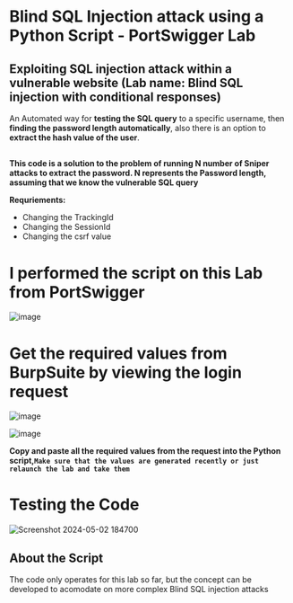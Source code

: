 # Blind SQL Injection attack using a Python Script - PortSwigger Lab
## Exploiting SQL injection attack within a vulnerable website (Lab name: Blind SQL injection with conditional responses)

An Automated way for **testing the SQL query** to a specific username, then **finding the password length automatically**, also there is an option to **extract the hash value of the user**.
## 

**This code is a solution to the problem of running N number of Sniper attacks to extract the password. N represents the Password length, assuming that we know the vulnerable SQL query**

**Requriements:**
- Changing the TrackingId
- Changing the SessionId
- Changing the csrf value



# I performed the script on this Lab from PortSwigger
![image](https://github.com/AwsGhanem/Blind-SQL-Injection-with-Python/assets/123994471/132a48a6-58e5-405c-9eae-8c750b95fecf)

# Get the required values from BurpSuite by viewing the login request

![image](https://github.com/AwsGhanem/Blind-SQL-Injection-with-Python/assets/123994471/74249a0f-3e15-49c3-b46c-1a4a910046aa)

![image](https://github.com/AwsGhanem/Blind-SQL-Injection-with-Python/assets/123994471/8f9be079-ee39-4433-b855-2b2ceb6bd997)

**Copy and paste all the required values from the request into the Python script,`Make sure that the values are generated recently or just relaunch the lab and take them`**

  
# Testing the Code
![Screenshot 2024-05-02 184700](https://github.com/AwsGhanem/Blind-SQL-Injection-with-Python/assets/123994471/e62e8897-dd71-4f41-9a9a-1ff91cf95e54)


## About the Script
The code only operates for this lab so far, but the concept can be developed to acomodate on more complex Blind SQL injection attacks
